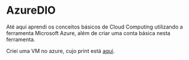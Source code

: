 # AzureDIO
Até aqui aprendi os conceitos básicos de Cloud Computing utilizando a ferramenta Microsoft Azure, além de criar uma conta básica nesta ferramenta.

Criei uma VM no azure, cujo print está <a href="https://github.com/felipecsilva/AzureDIO/blob/master/criacao_vm_azure.jpg">aqui</a>.
